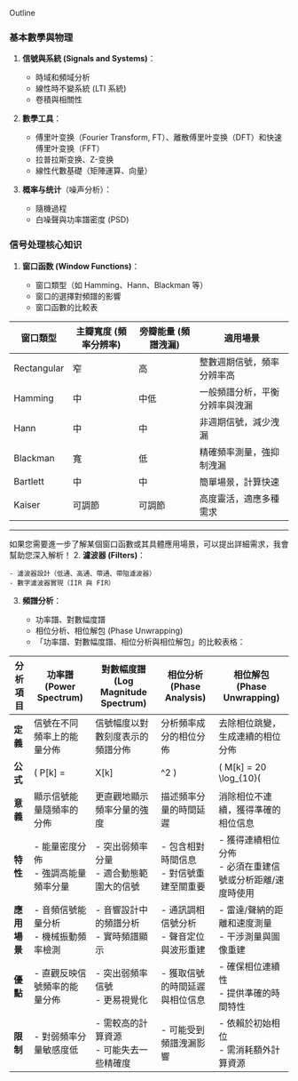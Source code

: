 Outline
### 基本數學與物理

1. **信號與系統 (Signals and Systems)**：
    
    - 時域和頻域分析
    - 線性時不變系統 (LTI 系統)
    - 卷積與相關性
2. **數學工具**：
    
    - 傅里叶变换（Fourier Transform, FT）、離散傅里叶变换（DFT）和快速傅里叶变换（FFT）
    - 拉普拉斯变换、Z-变换
    - 線性代數基礎（矩陣運算、向量）
3. **概率与统计**（噪声分析）：
    
    - 隨機過程
    - 白噪聲與功率譜密度 (PSD)

### 信号处理核心知识

1. **窗口函数 (Window Functions)**：
    
    - 窗口類型（如 Hamming、Hann、Blackman 等）
    - 窗口的選擇對頻譜的影響
    - 窗口函數的比較表

| 窗口類型        | 主瓣寬度 (頻率分辨率) | 旁瓣能量 (頻譜洩漏) | 適用場景            |
| ----------- | ------------ | ----------- | --------------- |
| Rectangular | 窄            | 高           | 整數週期信號，頻率分辨率高   |
| Hamming     | 中            | 中低          | 一般頻譜分析，平衡分辨率與洩漏 |
| Hann        | 中            | 中           | 非週期信號，減少洩漏      |
| Blackman    | 寬            | 低           | 精確頻率測量，強抑制洩漏    |
| Bartlett    | 中            | 中           | 簡單場景，計算快速       |
| Kaiser      | 可調節          | 可調節         | 高度靈活，適應多種需求     |

---

如果您需要進一步了解某個窗口函數或其具體應用場景，可以提出詳細需求，我會幫助您深入解析！
2. **濾波器 (Filters)**：
    
    - 濾波器設計（低通、高通、帶通、帶阻濾波器）
    - 數字濾波器實現（IIR 與 FIR）
3. **頻譜分析**：
    
    - 功率譜、對數幅度譜
    - 相位分析、相位解包 (Phase Unwrapping)
    - 「功率譜、對數幅度譜、相位分析與相位解包」的比較表格：

| **分析項目** | **功率譜 (Power Spectrum)**   | **對數幅度譜 (Log Magnitude Spectrum)** | **相位分析 (Phase Analysis)**   | **相位解包 (Phase Unwrapping)**          |
| -------- | -------------------------- | ---------------------------------- | --------------------------- | ------------------------------------ |
| **定義**   | 信號在不同頻率上的能量分佈              | 信號幅度以對數刻度表示的頻譜分佈                   | 分析頻率成分的相位分佈                 | 去除相位跳變，生成連續的相位分佈                     |
| **公式**   | ( P[k] =                   | X[k]                               | ^2 )                        | ( M[k] = 20 \log_{10}(               |
| **意義**   | 顯示信號能量隨頻率的分佈               | 更直觀地顯示頻率分量的強度                      | 描述頻率分量的時間延遲                 | 消除相位不連續，獲得準確的相位信息                    |
| **特性**   | - 能量密度分佈  <br>- 強調高能量頻率分量  | - 突出弱頻率分量  <br>- 適合動態範圍大的信號        | - 包含相對時間信息  <br>- 對信號重建至關重要 | - 獲得連續相位分佈  <br>- 必須在重建信號或分析距離/速度時使用 |
| **應用場景** | - 音頻信號能量分析  <br>- 機械振動頻率檢測 | - 音響設計中的頻譜分析  <br>- 實時頻譜顯示         | - 通訊調相信號分析  <br>- 聲音定位與波形重建 | - 雷達/聲納的距離和速度測量  <br>- 干涉測量與圖像重建     |
| **優點**   | - 直觀反映信號頻率的能量分佈            | - 突出弱頻率信號  <br>- 更易視覺化             | - 獲取信號的時間延遲與相位信息            | - 確保相位連續性  <br>- 提供準確的時間特性           |
| **限制**   | - 對弱頻率分量敏感度低               | - 需較高的計算資源  <br>- 可能失去一些精確度        | - 可能受到頻譜洩漏影響                | - 依賴於初始相位  <br>- 需消耗額外計算資源           |


